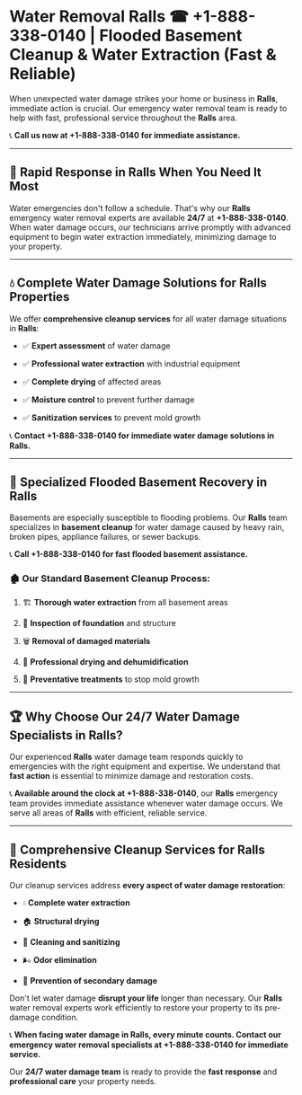 # Water Removal Ralls ☎ +1-888-338-0140 | Flooded Basement Cleanup & Water Extraction (Fast & Reliable)

When unexpected water damage strikes your home or business in **Ralls**, immediate action is crucial. Our emergency water removal team is ready to help with fast, professional service throughout the **Ralls** area. 

📞 **Call us now at +1-888-338-0140 for immediate assistance.**
---
## 🚀 Rapid Response in Ralls When You Need It Most
Water emergencies don't follow a schedule. That's why our **Ralls** emergency water removal experts are available **24/7** at **+1-888-338-0140**. When water damage occurs, our technicians arrive promptly with advanced equipment to begin water extraction immediately, minimizing damage to your property.
---
## 💧 Complete Water Damage Solutions for Ralls Properties
We offer **comprehensive cleanup services** for all water damage situations in **Ralls**:
- ✅ **Expert assessment** of water damage  
- ✅ **Professional water extraction** with industrial equipment  
- ✅ **Complete drying** of affected areas  
- ✅ **Moisture control** to prevent further damage  
- ✅ **Sanitization services** to prevent mold growth  
📞 **Contact +1-888-338-0140 for immediate water damage solutions in Ralls.**
---
## 🌊 Specialized Flooded Basement Recovery in Ralls
Basements are especially susceptible to flooding problems. Our **Ralls** team specializes in **basement cleanup** for water damage caused by heavy rain, broken pipes, appliance failures, or sewer backups. 
📞 **Call +1-888-338-0140 for fast flooded basement assistance.**
### 🏚️ Our Standard Basement Cleanup Process:
1. 🏗️ **Thorough water extraction** from all basement areas  
2. 🔎 **Inspection of foundation** and structure  
3. 🗑️ **Removal of damaged materials**  
4. 💨 **Professional drying and dehumidification**  
5. 🚫 **Preventative treatments** to stop mold growth  
---
## 🏆 Why Choose Our 24/7 Water Damage Specialists in Ralls?
Our experienced **Ralls** water damage team responds quickly to emergencies with the right equipment and expertise. We understand that **fast action** is essential to minimize damage and restoration costs.
📞 **Available around the clock at +1-888-338-0140**, our **Ralls** emergency team provides immediate assistance whenever water damage occurs. We serve all areas of **Ralls** with efficient, reliable service.
---
## 🧹 Comprehensive Cleanup Services for Ralls Residents
Our cleanup services address **every aspect of water damage restoration**:
- 💧 **Complete water extraction**  
- 🏠 **Structural drying**  
- 🧼 **Cleaning and sanitizing**  
- 🌬️ **Odor elimination**  
- 🚫 **Prevention of secondary damage**  
Don't let water damage **disrupt your life** longer than necessary. Our **Ralls** water removal experts work efficiently to restore your property to its pre-damage condition.
📞 **When facing water damage in Ralls, every minute counts. Contact our emergency water removal specialists at +1-888-338-0140 for immediate service.**
Our **24/7 water damage team** is ready to provide the **fast response** and **professional care** your property needs.
